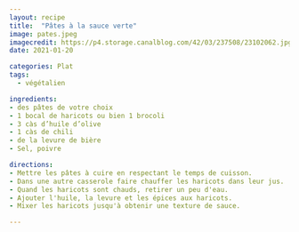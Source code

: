 ```yaml
---
layout: recipe
title:  "Pâtes à la sauce verte"
image: pates.jpeg
imagecredit: https://p4.storage.canalblog.com/42/03/237508/23102062.jpg
date: 2021-01-20

categories: Plat
tags:
  - végétalien

ingredients:
- des pâtes de votre choix
- 1 bocal de haricots ou bien 1 brocoli
- 3 càs d’huile d’olive
- 1 càs de chili
- de la levure de bière
- Sel, poivre

directions:
- Mettre les pâtes à cuire en respectant le temps de cuisson.
- Dans une autre casserole faire chauffer les haricots dans leur jus.
- Quand les haricots sont chauds, retirer un peu d'eau.
- Ajouter l'huile, la levure et les épices aux haricots.
- Mixer les haricots jusqu'à obtenir une texture de sauce.

---
```

